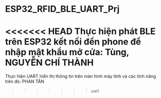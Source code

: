 # ESP32_RFID_BLE_UART_Prj
<<<<<<< HEAD
Thực hiện phát BLE trên ESP32 kết nối đến phone để nhập mật khẩu mở cửa: Tùng, NGUYỄN CHÍ THÀNH
=======

	
Thực hiện UART hiển thị thông tin trên màn hình máy tính và các tính năng trên đó: PHAN TÂN
>>>>>>> uart

